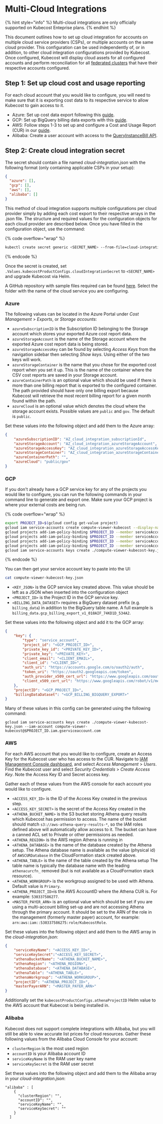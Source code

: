 # Multi-Cloud Integrations

{% hint style="info" %}
Multi-cloud integrations are only officially supported on Kubecost Enteprise plans.
{% endhint %}

This document outlines how to set up cloud integration for accounts on multiple cloud service providers (CSPs), or multiple accounts on the same cloud provider. This configuration can be used independently of, or in addition, to other cloud integration configurations provided by Kubecost. Once configured, Kubecost will display cloud assets for all configured accounts and perform reconciliation for all [federated clusters](/install-and-configure/install/multi-cluster/federated-etl.md/federated-etl.md) that have their respective accounts configured.

## Step 1: Set up cloud cost and usage reporting

For each cloud account that you would like to configure, you will need to make sure that it is exporting cost data to its respective service to allow Kubecost to gain access to it.

* Azure: Set up cost data export following this [guide](azure-out-of-cluster.md).
* GCP: Set up BigQuery billing data exports with this [guide](https://cloud.google.com/billing/docs/how-to/export-data-bigquery).
* AWS: Follow steps 1-3 to set up and configure a Cost and Usage Report (CUR) in our [guide](aws-cloud-integrations.md).
* Alibaba: Create a user account with access to the [QueryInstanceBill API](https://www.alibabacloud.com/help/en/bss-openapi/latest/api-bssopenapi-2017-12-14-queryinstancebill).

## Step 2: Create cloud integration secret

The secret should contain a file named _cloud-integration.json_ with the following format (only containing applicable CSPs in your setup):

```json
{
  "azure": [],
  "gcp": [],
  "aws": [],
  "alibaba": []
}
```

This method of cloud integration supports multiple configurations per cloud provider simply by adding each cost export to their respective arrays in the .json file. The structure and required values for the configuration objects for each cloud provider are described below. Once you have filled in the configuration object, use the command:

{% code overflow="wrap" %}
```bash
kubectl create secret generic <SECRET_NAME> --from-file=cloud-integration.json -n kubecost
```
{% endcode %}

Once the secret is created, set `.Values.kubecostProductConfigs.cloudIntegrationSecret` to `<SECRET_NAME>` and upgrade Kubecost via Helm.

A GitHub repository with sample files required can be found [here](https://github.com/kubecost/poc-common-configurations/). Select the folder with the name of the cloud service you are configuring.

### Azure

The following values can be located in the Azure Portal under _Cost Management_ > _Exports_, or _Storage accounts_:

* `azureSubscriptionID` is the Subscription ID belonging to the Storage account which stores your exported Azure cost report data.
* `azureStorageAccount` is the name of the Storage account where the exported Azure cost report data is being stored.
* `azureStorageAccessKey` can be found by selecting _Access Keys_ from the navigation sidebar then selecting _Show keys_. Using either of the two keys will work.
* `azureStorageContainer` is the name that you chose for the exported cost report when you set it up. This is the name of the container where the CSV cost reports are saved in your Storage account.
* `azureContainerPath` is an optional value which should be used if there is more than one billing report that is exported to the configured container. The path provided should have only one billing export because Kubecost will retrieve the most recent billing report for a given month found within the path.
* `azureCloud` is an optional value which denotes the cloud where the storage account exists. Possible values are `public` and `gov`. The default is `public`.

Set these values into the following object and add them to the Azure array:

```json
{
    "azureSubscriptionID": "AZ_cloud_integration_subscriptionId",
    "azureStorageAccount": "AZ_cloud_integration_azureStorageAccount",
    "azureStorageAccessKey": "AZ_cloud_integration_azureStorageAccessKey",
    "azureStorageContainer": "AZ_cloud_integration_azureStorageContainer",
    "azureContainerPath": "",
    "azureCloud": "public/gov"
}
```

### GCP

If you don't already have a GCP service key for any of the projects you would like to configure, you can run the following commands in your command line to generate and export one. Make sure your GCP project is where your external costs are being run.

{% code overflow="wrap" %}
```bash
export PROJECT_ID=$(gcloud config get-value project)
gcloud iam service-accounts create compute-viewer-kubecost --display-name "Compute Read Only Account Created For Kubecost" --format json
gcloud projects add-iam-policy-binding $PROJECT_ID --member serviceAccount:compute-viewer-kubecost@$PROJECT_ID.iam.gserviceaccount.com --role roles/compute.viewer
gcloud projects add-iam-policy-binding $PROJECT_ID --member serviceAccount:compute-viewer-kubecost@$PROJECT_ID.iam.gserviceaccount.com --role roles/bigquery.user
gcloud projects add-iam-policy-binding $PROJECT_ID --member serviceAccount:compute-viewer-kubecost@$PROJECT_ID.iam.gserviceaccount.com --role roles/bigquery.dataViewer
gcloud projects add-iam-policy-binding $PROJECT_ID --member serviceAccount:compute-viewer-kubecost@$PROJECT_ID.iam.gserviceaccount.com --role roles/bigquery.jobUser
gcloud iam service-accounts keys create ./compute-viewer-kubecost-key.json --iam-account compute-viewer-kubecost@$PROJECT_ID.iam.gserviceaccount.com
```
{% endcode %}

You can then get your service account key to paste into the UI:

```bash
cat compute-viewer-kubecost-key.json
```

* `<KEY_JSON>` is the GCP service key created above. This value should be left as a JSON when inserted into the configuration object
* `<PROJECT_ID>` is the Project ID in the GCP service key.
* `<BILLING_DATA_DATASET>` requires a BigQuery dataset prefix (e.g. `billing_data`) in addition to the BigQuery table name. A full example is `billing_data.gcp_billing_export_v1_018AIF_74KD1D_534A2`.

Set these values into the following object and add it to the GCP array:

```json
{
    "key": {
        "type": "service_account",
        "project_id": "<GCP_PROJECT_ID>",
        "private_key_id": "<PRIVATE_KEY_ID>",
        "private_key": "<PRIVATE_KEY>",
        "client_email": "<CLIENT_EMAIL>",
        "client_id": "<CLIENT_ID>",
        "auth_uri": "https://accounts.google.com/o/oauth2/auth",
        "token_uri": "https://oauth2.googleapis.com/token",
        "auth_provider_x509_cert_url": "https://www.googleapis.com/oauth2/v1/certs",
        "client_x509_cert_url": "https://www.googleapis.com/robot/v1/metadata/x509/<CERT_NAME>"
    },
    "projectID": "<GCP_PROJECT_ID>",
    "billingDataDataset": "<GCP_BILLING_BIGQUERY_EXPORT>"
}
```

Many of these values in this config can be generated using the following command:

```
gcloud iam service-accounts keys create ./compute-viewer-kubecost-key.json --iam-account compute-viewer-kubecost@$PROJECT_ID.iam.gserviceaccount.com
```

### AWS

For each AWS account that you would like to configure, create an Access Key for the Kubecost user who has access to the CUR. Navigate to [IAM Management Console dashboard](https://console.aws.amazon.com/iam), and select _Access Management_ > _Users_. Find the Kubecost user and select _Security Credentials_ > _Create Access Key_. Note the Access Key ID and Secret access key.

Gather each of these values from the AWS console for each account you would like to configure.

* `<ACCESS_KEY_ID>` is the ID of the Access Key created in the previous step.
* `<ACCESS_KEY_SECRET>` is the secret of the Access Key created in the
* `<ATHENA_BUCKET_NAME>` is the S3 bucket storing Athena query results which Kubecost has permission to access. The name of the bucket should match `s3://aws-athena-query-results-*`, so the IAM roles defined above will automatically allow access to it. The bucket can have a canned ACL set to Private or other permissions as needed.
* `<ATHENA_REGION>` is the AWS region Athena is running in
* `<ATHENA_DATABASE>` is the name of the database created by the Athena setup. The Athena database name is available as the value (physical id) of `AWSCURDatabase` in the CloudFormation stack created above.
* `<ATHENA_TABLE>` is the name of the table created by the Athena setup The table name is typically the database name with the leading `athenacurcfn_` removed (but is not available as a CloudFormation stack resource).
* `<ATHENA_WORKGROUP>` is the workgroup assigned to be used with Athena. Default value is `Primary`.
* `<ATHENA_PROJECT_ID>`is the AWS AccountID where the Athena CUR is. For example: `530337586277`.
* `<MASTER_PAYER_ARN>` is an optional value which should be set if you are using a multi-account billing set-up and are not accessing Athena through the primary account. It should be set to the ARN of the role in the management (formerly master payer) account, for example: `arn:aws:iam::530337586275:role/KubecostRole`.

Set these values into the following object and add them to the AWS array in the _cloud-integration.json_:

```json
{
    "serviceKeyName": "<ACCESS_KEY_ID>",
    "serviceKeySecret":"<ACCESS_KEY_SECRET>",
    "athenaBucketName": "<ATHENA_BUCKET_NAME>",
    "athenaRegion": "<ATHENA_REGION>",
    "athenaDatabase": "<ATHENA_DATABASE>",
    "athenaTable": "<ATHENA_TABLE>",
    "athenaWorkgroup": "<ATHENA_WORKGROUP>",
    "projectID": "<ATHENA_PROJECT_ID>",
    "masterPayerARN": "<MASTER_PAYER_ARN>"
}
```

Additionally set the `kubecostProductConfigs.athenaProjectID` Helm value to the AWS account that Kubecost is being installed in.

### Alibaba

Kubecost does not support complete integrations with Alibaba, but you will still be able to view accurate list prices for cloud resources. Gather these following values from the Alibaba Cloud Console for your account:

* `clusterRegion` is the most used region
* `accountID` is your Alibaba account ID
* `serviceKeyName` is the RAM user key name
* `serviceKeySecret` is the RAM user secret

Set these values into the following object and add them to the Alibaba array in your _cloud-integration.json_:

```
"alibaba" : [
    {
      "clusterRegion": "",
      "accountID": "",
      "serviceKeyName": "",
      "serviceKeySecret": ""
    }
  ]
```
